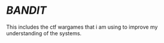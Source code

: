 # _BANDIT_
This includes the ctf wargames that i am using to improve my understanding of the systems.
